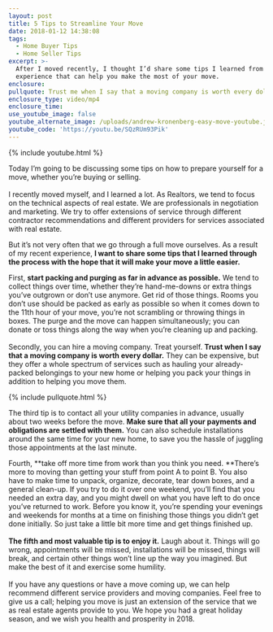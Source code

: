 ```yaml
---
layout: post
title: 5 Tips to Streamline Your Move
date: 2018-01-12 14:38:08
tags:
  - Home Buyer Tips
  - Home Seller Tips
excerpt: >-
  After I moved recently, I thought I’d share some tips I learned from the
  experience that can help you make the most of your move.
enclosure:
pullquote: Trust me when I say that a moving company is worth every dollar.
enclosure_type: video/mp4
enclosure_time:
use_youtube_image: false
youtube_alternate_image: /uploads/andrew-kronenberg-easy-move-youtube.jpg
youtube_code: 'https://youtu.be/SQzRUm93Pik'
---
```



{% include youtube.html %}

Today I’m going to be discussing some tips on how to prepare yourself for a move, whether you’re buying or selling.<br><br>I recently moved myself, and I learned a lot. As Realtors, we tend to focus on the technical aspects of real estate. We are professionals in negotiation and marketing. We try to offer extensions of service through different contractor recommendations and different providers for services associated with real estate.

But it’s not very often that we go through a full move ourselves. As a result of my recent experience, **I want to share some tips that I learned through the process with the hope that it will make your move a little easier.**

First, **start packing and purging as far in advance as possible.** We tend to collect things over time, whether they’re hand-me-downs or extra things you’ve outgrown or don’t use anymore. Get rid of those things. Rooms you don’t use should be packed as early as possible so when it comes down to the 11th hour of your move, you’re not scrambling or throwing things in boxes. The purge and the move can happen simultaneously; you can donate or toss things along the way when you’re cleaning up and packing.<br><br>Secondly, you can hire a moving company. Treat yourself. **Trust when I say that a moving company is worth every dollar.** They can be expensive, but they offer a whole spectrum of services such as hauling your already-packed belongings to your new home or helping you pack your things in addition to helping you move them.

{% include pullquote.html %}

The third tip is to contact all your utility companies in advance, usually about two weeks before the move. **Make sure that all your payments and obligations are settled with them.** You can also schedule installations around the same time for your new home, to save you the hassle of juggling those appointments at the last minute.

Fourth, **take off more time from work than you think you need.&nbsp;**There’s more to moving than getting your stuff from point A to point B. You also have to make time to unpack, organize, decorate, tear down boxes, and a general clean-up. If you try to do it over one weekend, you’ll find that you needed an extra day, and you might dwell on what you have left to do once you’ve returned to work. Before you know it, you’re spending your evenings and weekends for months at a time on finishing those things you didn’t get done initially. So just take a little bit more time and get things finished up.<br><br>**The fifth and most valuable tip is to enjoy it.** Laugh about it. Things will go wrong, appointments will be missed, installations will be missed, things will break, and certain other things won’t line up the way you imagined. But make the best of it and exercise some humility.<br><br>If you have any questions or have a move coming up, we can help recommend different service providers and moving companies. Feel free to give us a call; helping you move is just an extension of the service that we as real estate agents provide to you. We hope you had a great holiday season, and we wish you health and prosperity in 2018.